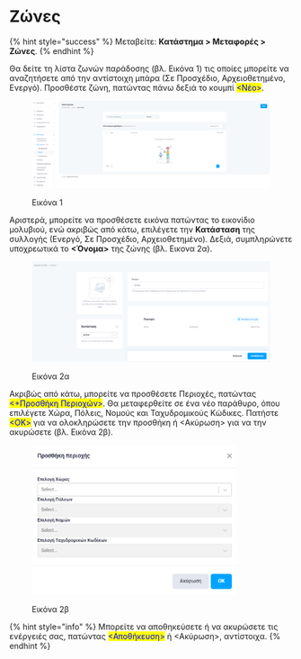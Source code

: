 # Ζώνες

{% hint style="success" %}
Μεταβείτε: **Κατάστημα > Μεταφορές > Ζώνες**.
{% endhint %}

Θα δείτε τη λίστα ζωνών παράδοσης (βλ. Εικόνα 1) τις οποίες μπορείτε να αναζητήσετε από την αντίστοιχη μπάρα (Σε Προσχέδιο, Αρχειοθετημένο, Ενεργό). Προσθέστε ζώνη, πατώντας πάνω δεξιά το κουμπί <mark style="color:blue;"><Νέο></mark>.&#x20;

<figure><img src="../../.gitbook/assets/ScreenHunter 180.png" alt=""><figcaption><p>Εικόνα 1</p></figcaption></figure>

Αριστερά, μπορείτε να  προσθέσετε εικόνα πατώντας το εικονίδιο μολυβιού, ενώ ακριβώς από κάτω, επιλέγετε την **Κατάσταση** της συλλογής (Ενεργό, Σε Προσχέδιο, Αρχειοθετημένο). Δεξιά, συμπληρώνετε υποχρεωτικά το **<Όνομα>** της ζώνης (βλ. Εικονα 2α).

<figure><img src="../../.gitbook/assets/ScreenHunter 641.png" alt=""><figcaption><p>Εικόνα 2α</p></figcaption></figure>

Ακριβώς από κάτω, μπορείτε να προσθέσετε Περιοχές, πατώντας <mark style="color:blue;"><+Προσθήκη Περιοχών></mark>. Θα μεταφερθείτε σε ένα νέο παράθυρο, όπου επιλέγετε Χώρα, Πόλεις, Νομούς και Ταχυδρομικούς Κώδικες. Πατήστε <mark style="color:blue;"><ΟΚ></mark> για να ολοκληρώσετε την προσθήκη ή <Ακύρωση> για να την ακυρώσετε (βλ. Εικόνα 2β).&#x20;

<figure><img src="../../.gitbook/assets/ScreenHunter 642.png" alt="" width="365"><figcaption><p>Εικόνα 2β</p></figcaption></figure>

{% hint style="info" %}
Μπορείτε να αποθηκεύσετε ή να ακυρώσετε τις ενέργειές σας, πατώντας <mark style="color:blue;"><Αποθήκευση></mark> ή <Ακύρωση>, αντίστοιχα.
{% endhint %}
